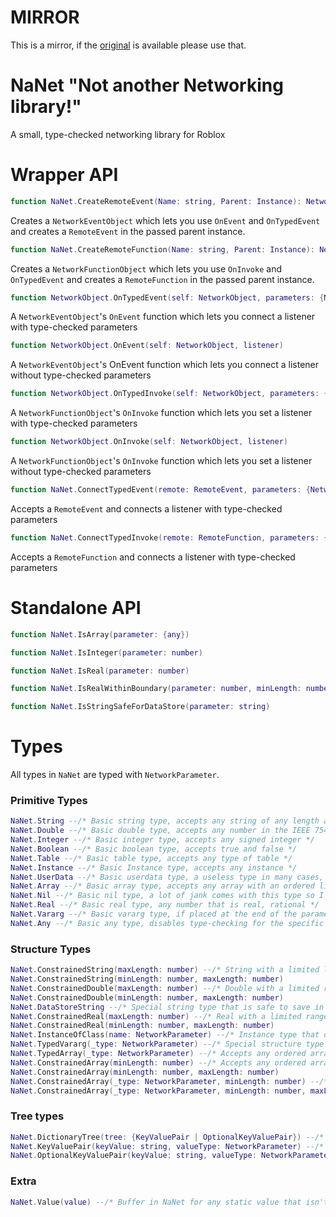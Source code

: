 # MIRROR

This is a mirror, if the [original](https://github.com/TheGreatSageEqualToHeaven/NaNet) is available please use that.

# NaNet "Not another Networking library!"
A small, type-checked networking library for Roblox

# Wrapper API

```lua
function NaNet.CreateRemoteEvent(Name: string, Parent: Instance): NetworkObject
```
Creates a `NetworkEventObject` which lets you use `OnEvent` and `OnTypedEvent` and creates a `RemoteEvent` in the passed parent instance.

```lua
function NaNet.CreateRemoteFunction(Name: string, Parent: Instance): NetworkObject
```
Creates a `NetworkFunctionObject` which lets you use `OnInvoke` and `OnTypedEvent` and creates a `RemoteFunction` in the passed parent instance.

```lua
function NetworkObject.OnTypedEvent(self: NetworkObject, parameters: {NetworkParameter}, listener)
```
A `NetworkEventObject`'s `OnEvent` function which lets you connect a listener with type-checked parameters

```lua
function NetworkObject.OnEvent(self: NetworkObject, listener)
```
A `NetworkEventObject`'s OnEvent function which lets you connect a listener without type-checked parameters

```lua
function NetworkObject.OnTypedInvoke(self: NetworkObject, parameters: {NetworkParameter}, listener) 
```
A `NetworkFunctionObject`'s `OnInvoke` function which lets you set a listener with type-checked parameters

```lua
function NetworkObject.OnInvoke(self: NetworkObject, listener) 
```
A `NetworkFunctionObject`'s `OnInvoke` function which lets you set a listener without type-checked parameters

```lua
function NaNet.ConnectTypedEvent(remote: RemoteEvent, parameters: {NetworkParameter}, listener)
```
Accepts a `RemoteEvent` and connects a listener with type-checked parameters

```lua
function NaNet.ConnectTypedInvoke(remote: RemoteFunction, parameters: {NetworkParameter}, listener)
```
Accepts a `RemoteFunction` and connects a listener with type-checked parameters

# Standalone API

```lua
function NaNet.IsArray(parameter: {any})
```

```lua
function NaNet.IsInteger(parameter: number)
```

```lua
function NaNet.IsReal(parameter: number)
```

```lua
function NaNet.IsRealWithinBoundary(parameter: number, minLength: number, maxLength: number)
```

```lua
function NaNet.IsStringSafeForDataStore(parameter: string) 
```

# Types
All types in `NaNet` are typed with `NetworkParameter`. 

### Primitive Types

```lua
NaNet.String --/* Basic string type, accepts any string of any length and any type of byte */
NaNet.Double --/* Basic double type, accepts any number in the IEEE 754 standard */
NaNet.Integer --/* Basic integer type, accepts any signed integer */
NaNet.Boolean --/* Basic boolean type, accepts true and false */
NaNet.Table --/* Basic table type, accepts any type of table */
NaNet.Instance --/* Basic Instance type, accepts any instance */ 
NaNet.UserData --/* Basic userdata type, a useless type in many cases, will not accept `Instance` for security reasons */
NaNet.Array --/* Basic array type, accepts any array with an ordered list */
NaNet.Nil --/* Basic nil type, a lot of jank comes with this type so I recommend against using it */
NaNet.Real --/* Basic real type, any number that is real, rational */
NaNet.Vararg --/* Basic vararg type, if placed at the end of the parameter list the vararg 
NaNet.Any --/* Basic any type, disables type-checking for the specific parameter */
```

### Structure Types

```lua
NaNet.ConstrainedString(maxLength: number) --/* String with a limited length */
NaNet.ConstrainedString(minLength: number, maxLength: number) 
NaNet.ConstrainedDouble(maxLength: number) --/* Double with a limited range */
NaNet.ConstrainedDouble(minLength: number, maxLength: number)
NaNet.DataStoreString --/* Special string type that is safe to save in a data store */
NaNet.ConstrainedReal(maxLength: number) --/* Real with a limited range */
NaNet.ConstrainedReal(minLength: number, maxLength: number)
NaNet.InstanceOfClass(name: NetworkParameter) --/* Instance type that only lets instances with a specific class through */
NaNet.TypedVararg(_type: NetworkParameter) --/* Special structure type that acts as a primitive, all varargs will be type-checked */
NaNet.TypedArray(_type: NetworkParameter) --/* Accepts any ordered array with a specific type */
NaNet.ConstrainedArray(minLength: number) --/* Accepts any ordered array with a size limit */
NaNet.ConstrainedArray(minLength: number, maxLength: number)
NaNet.ConstrainedArray(_type: NetworkParameter, minLength: number) --/* Accepts any ordered array with a specific type and size limit */
NaNet.ConstrainedArray(_type: NetworkParameter, minLength: number, maxLength: number)
```

### Tree types
```lua
NaNet.DictionaryTree(tree: {KeyValuePair | OptionalKeyValuePair}) --/* Dictionary tree type, allows for type-checking an entire dictionary */
NaNet.KeyValuePair(keyValue: string, valueType: NetworkParameter) --/* Key and value pair for dictionary trees, the value can be set to a DictionaryTree */
NaNet.OptionalKeyValuePair(keyValue: string, valueType: NetworkParameter) --/* An optional version of the KeyValuePair */
```

### Extra
```lua
NaNet.Value(value) --/* Buffer in NaNet for any static value that isn't a type */
```
